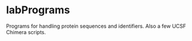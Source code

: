 # labPrograms
Programs for handling protein sequences and identifiers. Also a few UCSF Chimera scripts.
